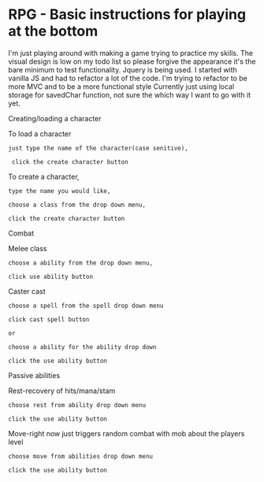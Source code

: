 # RPG - Basic instructions for playing at the bottom

I'm just playing around with making a game trying to practice my skills.
The visual design is low on my todo list so please forgive the appearance it's the bare minimum to test functionality.
Jquery is being used. I started with vanilla JS and had to refactor a lot of the code.
I'm trying to refactor to be more MVC and to be a more functional style
Currently just using local storage for savedChar function, not sure the which way I want to go with it yet.

Creating/loading a character

  To load a character

    just type the name of the character(case senitive),

     click the create character button

  To create a character,

    type the name you would like,

    choose a class from the drop down menu,

    click the create character button

Combat

  Melee class

    choose a ability from the drop down menu,

    click use ability button

  Caster cast

    choose a spell from the spell drop down menu

    click cast spell button

    or

    choose a ability for the ability drop down

    click the use ability button

Passive abilities

  Rest-recovery of hits/mana/stam

    choose rest from ability drop down menu

    click the use ability button

  Move-right now just triggers random combat with mob about the players level

    choose move from abilities drop down menu
    
    click the use ability button
